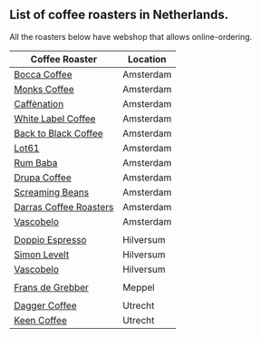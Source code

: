 ## List of coffee roasters in Netherlands. 
All the roasters below have webshop that allows online-ordering. 

Coffee Roaster | Location | 
-------------- | -------- | 
[Bocca Coffee](https://www.bocca.nl/) | Amsterdam |
[Monks Coffee](https://monkscoffee.nl) | Amsterdam |
[Caffènation](https://caffenation.be/) | Amsterdam | 
[White Label Coffee](https://whitelabelcoffee.nl/) | Amsterdam |
[Back to Black Coffee](https://backtoblackcoffee.nl/)  | Amsterdam | 
[Lot61](https://lotsixtyone.com/) | Amsterdam |
[Rum Baba](https://www.rumbaba.nl/) | Amsterdam |
[Drupa Coffee](http://www.drupacoffee.com/) | Amsterdam |
[Screaming Beans](https://screamingbeans.nl/en/) | Amsterdam |
[Darras Coffee Roasters](https://darrascoffeeroasters.nl/) | Amsterdam |
[Vascobelo](https://www.vascobelo.be/) | Amsterdam |
 | | 
[Doppio Espresso](https://www.doppio-espresso.nl/shop/) | Hilversum |
[Simon Levelt](https://www.simonlevelt.nl/) | Hilversum | 
[Vascobelo](https://www.vascobelo.be/) | Hilversum | 
 | | 
[Frans de Grebber](https://fransdegrebber.nl/) | Meppel |
 | | 
[Dagger Coffee](https://daggercoffee.nl/) | Utrecht |
[Keen Coffee](https://keencoffee.com/) | Utrecht |
